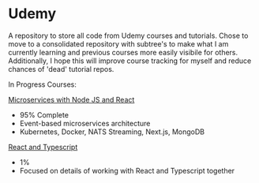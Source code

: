 # Udemy
A repository to store all code from Udemy courses and tutorials. Chose to move to a consolidated repository with subtree's to make what I am currently learning and previous courses more easily visibile for others. Additionally, I hope this will improve course tracking for myself and reduce chances of 'dead' tutorial repos.

In Progress Courses:

[Microservices with Node JS and React](https://www.udemy.com/course/microservices-with-node-js-and-react/)
- 95% Complete
- Event-based microservices architecture
- Kubernetes, Docker, NATS Streaming, Next.js, MongoDB

[React and Typescript](https://www.udemy.com/course/react-and-typescript-build-a-portfolio-project/)
- 1%
- Focused on details of working with React and Typescript together
